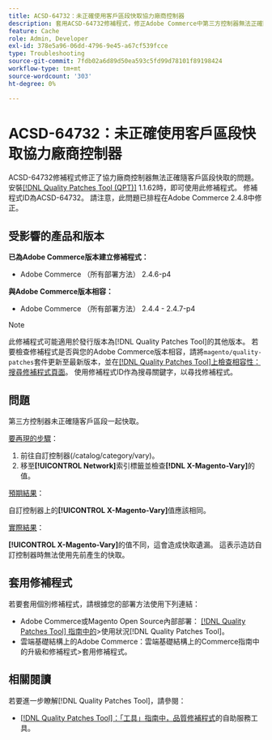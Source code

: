 ```yaml
---
title: ACSD-64732：未正確使用客戶區段快取協力廠商控制器
description: 套用ACSD-64732修補程式，修正Adobe Commerce中第三方控制器無法正確隨客戶區段快取的問題。
feature: Cache
role: Admin, Developer
exl-id: 378e5a96-06dd-4796-9e45-a67cf539fcce
type: Troubleshooting
source-git-commit: 7fdb02a6d89d50ea593c5fd99d78101f89198424
workflow-type: tm+mt
source-wordcount: '303'
ht-degree: 0%

---
```


# ACSD-64732：未正確使用客戶區段快取協力廠商控制器

ACSD-64732修補程式修正了協力廠商控制器無法正確隨客戶區段快取的問題。 安裝[[!DNL Quality Patches Tool (QPT)]](/help/tools/quality-patches-tool/quality-patches-tool-to-self-serve-quality-patches.md) 1.1.62時，即可使用此修補程式。 修補程式ID為ACSD-64732。 請注意，此問題已排程在Adobe Commerce 2.4.8中修正。

## 受影響的產品和版本

**已為Adobe Commerce版本建立修補程式：**

* Adobe Commerce （所有部署方法） 2.4.6-p4

**與Adobe Commerce版本相容：**

* Adobe Commerce （所有部署方法） 2.4.4 - 2.4.7-p4

>[!NOTE]
>
>此修補程式可能適用於發行版本為[!DNL Quality Patches Tool]的其他版本。 若要檢查修補程式是否與您的Adobe Commerce版本相容，請將`magento/quality-patches`套件更新至最新版本，並在[[!DNL Quality Patches Tool]上檢查相容性：搜尋修補程式頁面](https://experienceleague.adobe.com/tools/commerce-quality-patches/index.html)。 使用修補程式ID作為搜尋關鍵字，以尋找修補程式。

## 問題

第三方控制器未正確隨客戶區段一起快取。

<u>要再現的步驟</u>：

1. 前往自訂控制器(/catalog/category/vary)。
1. 移至&#x200B;**[!UICONTROL Network]**&#x200B;索引標籤並檢查&#x200B;**[!DNL X-Magento-Vary]**&#x200B;的值。

<u>預期結果</u>：

自訂控制器上的&#x200B;**[!UICONTROL X-Magento-Vary]**&#x200B;值應該相同。

<u>實際結果</u>：

**[!UICONTROL X-Magento-Vary]**&#x200B;的值不同，這會造成快取遺漏。 這表示造訪自訂控制器時無法使用先前產生的快取。

## 套用修補程式

若要套用個別修補程式，請根據您的部署方法使用下列連結：

* Adobe Commerce或Magento Open Source內部部署： [[!DNL Quality Patches Tool] 指南中的](/help/tools/quality-patches-tool/usage.md)>使用狀況[!DNL Quality Patches Tool]。
* 雲端基礎結構上的Adobe Commerce：雲端基礎結構上的Commerce指南中的升級和修補程式>套用修補程式。

## 相關閱讀

若要進一步瞭解[!DNL Quality Patches Tool]，請參閱：

* [[!DNL Quality Patches Tool]：「工具」指南中，品質修補程式](/help/tools/quality-patches-tool/quality-patches-tool-to-self-serve-quality-patches.md)的自助服務工具。
